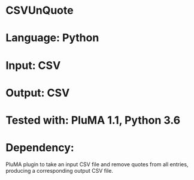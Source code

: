 # CSVUnQuote
# Language: Python
# Input: CSV
# Output: CSV 
# Tested with: PluMA 1.1, Python 3.6
# Dependency:

PluMA plugin to take an input CSV file and remove quotes from all entries, producing a corresponding output CSV file.
